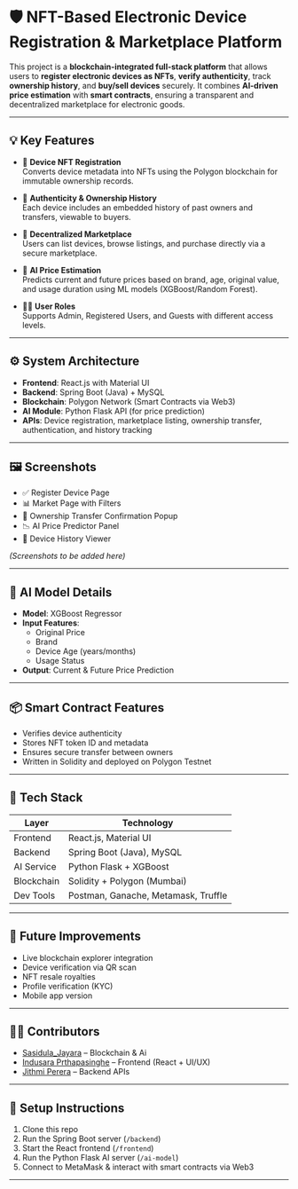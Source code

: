 # 🛡️ NFT-Based Electronic Device Registration & Marketplace Platform

This project is a **blockchain-integrated full-stack platform** that allows users to **register electronic devices as NFTs**, **verify authenticity**, track **ownership history**, and **buy/sell devices** securely. It combines **AI-driven price estimation** with **smart contracts**, ensuring a transparent and decentralized marketplace for electronic goods.

---

## 💡 Key Features

- 🔗 **Device NFT Registration**  
  Converts device metadata into NFTs using the Polygon blockchain for immutable ownership records.

- 🧾 **Authenticity & Ownership History**  
  Each device includes an embedded history of past owners and transfers, viewable to buyers.

- 🛒 **Decentralized Marketplace**  
  Users can list devices, browse listings, and purchase directly via a secure marketplace.

- 🤖 **AI Price Estimation**  
  Predicts current and future prices based on brand, age, original value, and usage duration using ML models (XGBoost/Random Forest).

- 🧍‍♂️ **User Roles**  
  Supports Admin, Registered Users, and Guests with different access levels.

---

## ⚙️ System Architecture

- **Frontend**: React.js with Material UI
- **Backend**: Spring Boot (Java) + MySQL
- **Blockchain**: Polygon Network (Smart Contracts via Web3)
- **AI Module**: Python Flask API (for price prediction)
- **APIs**: Device registration, marketplace listing, ownership transfer, authentication, and history tracking

---

## 🖼️ Screenshots

- ✅ Register Device Page
- 📊 Market Page with Filters
- 🔐 Ownership Transfer Confirmation Popup
- 📉 AI Price Predictor Panel
- 📁 Device History Viewer

*(Screenshots to be added here)*

---

## 🧠 AI Model Details

- **Model**: XGBoost Regressor
- **Input Features**:
    - Original Price
    - Brand
    - Device Age (years/months)
    - Usage Status
- **Output**: Current & Future Price Prediction

---

## 📦 Smart Contract Features

- Verifies device authenticity
- Stores NFT token ID and metadata
- Ensures secure transfer between owners
- Written in Solidity and deployed on Polygon Testnet

---

## 🧪 Tech Stack

| Layer        | Technology               |
|--------------|---------------------------|
| Frontend     | React.js, Material UI     |
| Backend      | Spring Boot (Java), MySQL |
| AI Service   | Python Flask + XGBoost    |
| Blockchain   | Solidity + Polygon (Mumbai) |
| Dev Tools    | Postman, Ganache, Metamask, Truffle |

---

## 🚀 Future Improvements

- Live blockchain explorer integration
- Device verification via QR scan
- NFT resale royalties
- Profile verification (KYC)
- Mobile app version

---

## 👨‍💻 Contributors

- [Sasidula_Jayara](https://github.com/Sasidula) – Blockchain & Ai
- [Indusara Prthapasinghe](https://github.com/Hiruna20) – Frontend (React + UI/UX)
- [Jithmi Perera](https://github.com/JithmiPerera) – Backend APIs

---

## 📁 Setup Instructions

1. Clone this repo
2. Run the Spring Boot server (`/backend`)
3. Start the React frontend (`/frontend`)
4. Run the Python Flask AI server (`/ai-model`)
5. Connect to MetaMask & interact with smart contracts via Web3

---
